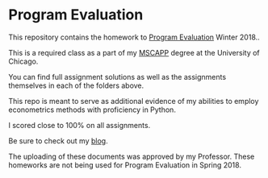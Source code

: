 # Program Evaluation

This repository contains the homework to [Program Evaluation](https://harris.uchicago.edu/academics/programs-degrees/courses/program-evaluation) Winter 2018..

This is a required class as a part of my [MSCAPP](https://capp.uchicago.edu/) degree at the University of Chicago.

You can find full assignment solutions as well as the assignments themselves in each of the folders above.

This repo is meant to serve as additional evidence of my abilities to employ econometrics methods with proficiency in Python.

I scored close to 100% on all assignments.

Be sure to check out my [blog](https://www.ibrahimgabr.com/blog/).

The uploading of these documents was approved by my Professor. These homeworks are not being used for Program Evaluation in Spring 2018.
